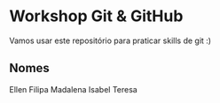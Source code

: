 # Workshop Git & GitHub

Vamos usar este repositório para praticar skills de git :)

## Nomes
Ellen
Filipa
Madalena
Isabel
Teresa
